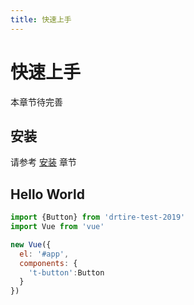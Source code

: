 ```yaml
---
title: 快速上手
---
```


# 快速上手

本章节待完善

## 安装

请参考 [安装](../install/) 章节


## Hello World

```javascript
import {Button} from 'drtire-test-2019'
import Vue from 'vue'

new Vue({
  el: '#app',
  components: {
    't-button':Button
  }
})
```
